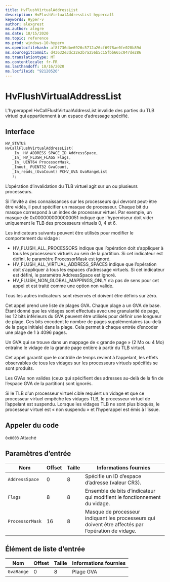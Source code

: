```yaml
---
title: HvFlushVirtualAddressList
description: HvFlushVirtualAddressList hypercall
keywords: Hyper-v
author: alexgrest
ms.author: alegre
ms.date: 10/15/2020
ms.topic: reference
ms.prod: windows-10-hyperv
ms.openlocfilehash: af8f736dbe6926c5712a26cf6978ae0fe020b89d
ms.sourcegitcommit: d43632e3dc22e2b7a256b5c15fbb665c047de286
ms.translationtype: MT
ms.contentlocale: fr-FR
ms.lasthandoff: 10/16/2020
ms.locfileid: "92120526"
---
```

# <a name="hvflushvirtualaddresslist"></a>HvFlushVirtualAddressList

L’hyperappel HvCallFlushVirtualAddressList invalide des parties du TLB virtuel qui appartiennent à un espace d’adressage spécifié.

## <a name="interface"></a>Interface

 ```c
HV_STATUS
HvCallFlushVirtualAddressList(
    _In_ HV_ADDRESS_SPACE_ID AddressSpace,
    _In_ HV_FLUSH_FLAGS Flags,
    _In_ UINT64 ProcessorMask,
    _Inout_ PUINT32 GvaCount,
    _In_reads_(GvaCount) PCHV_GVA GvaRangeList
    );
 ```

L’opération d’invalidation du TLB virtuel agit sur un ou plusieurs processeurs.

Si l’invité a des connaissances sur les processeurs qui devront peut-être être vidés, il peut spécifier un masque de processeur. Chaque bit du masque correspond à un index de processeur virtuel. Par exemple, un masque de 0x0000000000000051 indique que l’hyperviseur doit vider uniquement le TLB des processeurs virtuels 0, 4 et 6.

Les indicateurs suivants peuvent être utilisés pour modifier le comportement du vidage :

- HV_FLUSH_ALL_PROCESSORS indique que l’opération doit s’appliquer à tous les processeurs virtuels au sein de la partition. Si cet indicateur est défini, le paramètre ProcessorMask est ignoré.
- HV_FLUSH_ALL_VIRTUAL_ADDRESS_SPACES indique que l’opération doit s’appliquer à tous les espaces d’adressage virtuels. Si cet indicateur est défini, le paramètre AddressSpace est ignoré.
- HV_FLUSH_NON_GLOBAL_MAPPINGS_ONLY n’a pas de sens pour cet appel et est traité comme une option non valide.

Tous les autres indicateurs sont réservés et doivent être définis sur zéro.

Cet appel prend une liste de plages GVA. Chaque plage a un GVA de base. Étant donné que les vidages sont effectués avec une granularité de page, les 12 bits inférieurs du GVA peuvent être utilisés pour définir une longueur de plage. Ces bits encodent le nombre de pages supplémentaires (au-delà de la page initiale) dans la plage. Cela permet à chaque entrée d’encoder une plage de 1 à 4096 pages.

Un GVA qui se trouve dans un mappage de « grande page » (2 Mo ou 4 Mo) entraîne le vidage de la grande page entière à partir du TLB virtuel.

Cet appel garantit que le contrôle de temps revient à l’appelant, les effets observables de tous les vidages sur les processeurs virtuels spécifiés se sont produits.

Les GVAs non valides (ceux qui spécifient des adresses au-delà de la fin de l’espace GVA de la partition) sont ignorés.

Si le TLB d’un processeur virtuel cible requiert un vidage et que ce processeur virtuel empêche les vidages TLB, le processeur virtuel de l’appelant est suspendu. Lorsque les vidages TLB ne sont plus bloqués, le processeur virtuel est « non suspendu » et l’hyperappel est émis à l’issue.

## <a name="call-code"></a>Appeler du code
`0x0003` Attaché

## <a name="input-parameters"></a>Paramètres d’entrée

| Nom                    | Offset     | Taille     | Informations fournies                      |
|-------------------------|------------|----------|-------------------------------------------|
| `AddressSpace`          | 0          | 8        | Spécifie un ID d’espace d’adresse (valeur CR3). |
| `Flags`                 | 8          | 8        | Ensemble de bits d’indicateur qui modifient le fonctionnement du vidage. |
| `ProcessorMask`         | 16         | 8        | Masque de processeur indiquant les processeurs qui doivent être affectés par l’opération de vidage. |

## <a name="input-list-element"></a>Élément de liste d’entrée

| Nom                    | Offset     | Taille     | Informations fournies                      |
|-------------------------|------------|----------|-------------------------------------------|
| `GvaRange`              | 0          | 8        | Plage GVA                                 |
